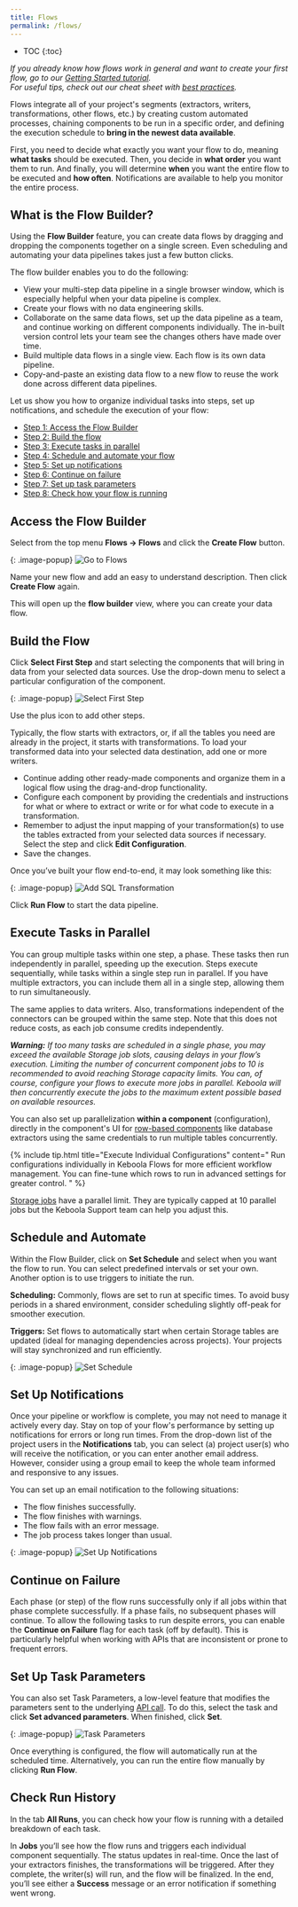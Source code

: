 ```yaml
---
title: Flows
permalink: /flows/
---
```


* TOC
{:toc}

*If you already know how flows work in general and want to create your first flow, go to our [Getting Started tutorial](/tutorial/automate/).  
For useful tips, check out our cheat sheet with [best practices](/tutorial/onboarding/cheat-sheet/#automating-your-flow).*

Flows integrate all of your project's segments (extractors, writers, transformations, other flows, etc.) by creating custom automated processes, chaining components to be run in a specific order, 
and defining the execution schedule to **bring in the newest data available**. 

First, you need to decide what exactly you want your flow to do, meaning **what tasks** should be executed. Then, you decide in **what order** you want them to run. 
And finally, you will determine **when** you want the entire flow to be executed and **how often**. Notifications are available to help you monitor the entire process. 

## What is the Flow Builder?
Using the **Flow Builder** feature, you can create data flows by dragging and dropping the components together on a single screen.
Even scheduling and automating your data pipelines takes just a few button clicks. 

The flow builder enables you to do the following:

- View your multi-step data pipeline in a single browser window, which is especially helpful when your data pipeline is complex. 
- Create your flows with no data engineering skills.
- Collaborate on the same data flows, set up the data pipeline as a team, and continue working on different components individually. The in-built version control lets your team see the changes others have made over time.
- Build multiple data flows in a single view. Each flow is its own data pipeline.
- Copy-and-paste an existing data flow to a new flow to reuse the work done across different data pipelines.

Let us show you how to organize individual tasks into steps, set up notifications, and schedule the execution of your flow:

- [Step 1: Access the Flow Builder](#access-the-flow-builder)
- [Step 2: Build the flow](#build-the-flow)
- [Step 3: Execute tasks in parallel](#execute-tasks-in-parallel)
- [Step 4: Schedule and automate your flow](#schedule-and-automate)
- [Step 5: Set up notifications](#set-up-notifications)
- [Step 6: Continue on failure](#continue-on-failure)
- [Step 7: Set up task parameters](#set-up-task-parameters)
- [Step 8: Check how your flow is running](#check-run-history)

## Access the Flow Builder
Select from the top menu **Flows -> Flows** and click the **Create Flow** button.
   
{: .image-popup}
![Go to Flows](/tutorial/automate/automate1.png)

Name your new flow and add an easy to understand description. Then click **Create Flow** again. 

This will open up the **flow builder** view, where you can create your data flow.

## Build the Flow
Click **Select First Step** and start selecting the components that will bring in data from your selected data sources. Use the drop-down menu to select a particular configuration of the component.

{: .image-popup}
![Select First Step](/tutorial/automate/automate3.png)

Use the plus icon to add other steps. 

Typically, the flow starts with extractors, or, if all the tables you need are already in the project, it starts with transformations. To load your transformed data into your selected data destination, add one or more writers.

- Continue adding other ready-made components and organize them in a logical flow using the drag-and-drop functionality. 
- Configure each component by providing the credentials and instructions for what or where to extract or write or for what code to execute in a transformation.
- Remember to adjust the input mapping of your transformation(s) to use the tables extracted from your selected data sources if necessary. Select the step and click **Edit Configuration**.
- Save the changes.

Once you’ve built your flow end-to-end, it may look something like this:

{: .image-popup}
![Add SQL Transformation](/tutorial/automate/automate10.png)
   
Click **Run Flow** to start the data pipeline.

## Execute Tasks in Parallel
You can group multiple tasks within one step, a phase. These tasks then run independently in parallel, speeding up the execution. 
Steps execute sequentially, while tasks within a single step run in parallel. If you have multiple extractors, you can include them all in a single step, allowing them to run simultaneously. 

The same applies to data writers. Also, transformations independent of the connectors can be grouped within the same step. Note that this does not reduce costs, as each job consume credits independently.

***Warning:** If too many tasks are scheduled in a single phase, you may exceed the available Storage job slots, causing delays in your flow’s execution. Limiting the number of concurrent component jobs 
to 10 is recommended to avoid reaching Storage capacity limits. You can, of course, configure your flows to execute more jobs in parallel. Keboola will then concurrently execute the jobs to the maximum 
extent possible based on available resources.*

You can also set up parallelization **within a component** (configuration), directly in the component's UI for [row-based components](/components/#configuration-rows) like database extractors using the same credentials to run multiple tables concurrently.

{% include tip.html title="Execute Individual Configurations" content="
Run configurations individually in Keboola Flows for more efficient workflow management. You can fine-tune which rows to run in advanced settings for greater 
control.
" %}

[Storage jobs](/storage/jobs/) have a parallel limit. They are typically capped at 10 parallel jobs but the Keboola Support team can help you adjust this. 

## Schedule and Automate
Within the Flow Builder, click on **Set Schedule** and select when you want the flow to run.
You can select predefined intervals or set your own. Another option is to use triggers to initiate the run. 

**Scheduling:** Commonly, flows are set to run at specific times. To avoid busy periods in a shared environment, consider scheduling slightly off-peak for smoother execution.

**Triggers:** Set flows to automatically start when certain Storage tables are updated (ideal for managing dependencies across projects). Your projects will stay synchronized and run efficiently.

{: .image-popup}
![Set Schedule](/tutorial/automate/automate13.png)

## Set Up Notifications
Once your pipeline or workflow is complete, you may not need to manage it actively every day. Stay on top of your flow's performance by setting up notifications for errors or long run times. From the drop-down 
list of the project users in the **Notifications** tab, you can select (a) project user(s) who will receive the notification, or you can enter another email address. However, consider using a group email to keep 
the whole team informed and responsive to any issues.

You can set up an email notification to the following situations: 

- The flow finishes successfully.
- The flow finishes with warnings.  
- The flow fails with an error message.
- The job process takes longer than usual. 

{: .image-popup}
![Set Up Notifications](/tutorial/automate/automate15.png)

## Continue on Failure
Each phase (or step) of the flow runs successfully only if all jobs within that phase complete successfully. 
If a phase fails, no subsequent phases will continue. To allow the following tasks to run despite errors, you can enable the **Continue on Failure** flag for each task (off by default).
This is particularly helpful when working with APIs that are inconsistent or prone to frequent errors.

## Set Up Task Parameters
You can also set Task Parameters, a low-level feature that modifies the parameters sent to the underlying [API call](https://developers.keboola.com/integrate/jobs/#run-a-job). 
To do this, select the task and click **Set advanced parameters**. When finished, click **Set**.

{: .image-popup}
![Task Parameters](/flows/task-parameters.png)

Once everything is configured, the flow will automatically run at the scheduled time. Alternatively, you can run the entire flow manually by clicking **Run Flow**.

## Check Run History
In the tab **All Runs**, you can check how your flow is running with a detailed breakdown of each task. 

In **Jobs** you’ll see how the flow runs and triggers each individual component sequentially. The status updates in real-time. 
Once the last of your extractors finishes, the transformations will be triggered. After they complete, the writer(s) will run, and the flow will be finalized. 
In the end, you’ll see either a **Success** message or an error notification if something went wrong.
